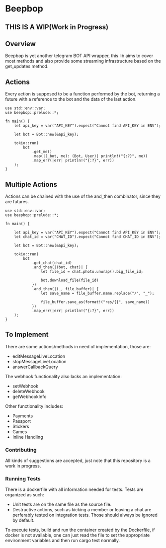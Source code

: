 # Beepbop

## THIS IS A WIP(Work in Progress)

## Overview

Beepbop is yet another telegram BOT API wrapper, this lib
aims to cover most methods and also provide some streaming
infrastructure based on the get_updates method.

## Actions

Every action is supposed to be a function performed by the bot,
returning a future with a reference to the bot and the data
of the last action.

```rust, no_run
use std::env::var;
use beepbop::prelude::*;

fn main() {
    let api_key = var("API_KEY").expect("Cannot find API_KEY in ENV");

    let bot = Bot::new(&api_key);

    tokio::run(
        bot
            .get_me()
            .map(|(_bot, me): (Bot, User)| println!("{:?}", me))
            .map_err(|err| println!("{:?}", err))
    );
}
```

## Multiple Actions

Actions can be chained with the use of the and_then combinator, since they are futures.

```rust,no_run
use std::env::var;
use beepbop::prelude::*;

fn main() {

    let api_key = var("API_KEY").expect("Cannot find API_KEY in ENV");
    let chat_id = var("CHAT_ID").expect("Cannot find CHAT_ID in ENV");

    let bot = Bot::new(&api_key);

    tokio::run(
        bot
            .get_chat(chat_id)
            .and_then(|(bot, chat)| {
                let file_id = chat.photo.unwrap().big_file_id;

                bot.download_file(file_id)
            })
            .and_then(|(_, file_buffer)| {
                let save_name = file_buffer.name.replace("/", "_");

                file_buffer.save_as(format!("res/{}", save_name))
            })
            .map_err(|err| println!("{:?}", err))
    );
}
```

## To Implement

There are some actions/methods in need of implementation, those are:

- editMessageLiveLocation
- stopMessageLiveLocation
- answerCallbackQuery

The webhook functionality also lacks an implementation:

- setWebhook
- deleteWebhook
- getWebhookInfo

Other functionality includes:

- Payments
- Passport
- Stickers
- Games
- Inline Handling



### Contributing

All kinds of suggestions are accepted, just note that this repository is a work in progress.

### Running Tests

There is a dockerfile with all information needed for tests. Tests are organized as such:

- Unit tests are on the same file as the source file.
- Destructive actions, such as kicking a member or leaving a chat are perferably tested on integration
tests. Those should always be ignored by default.

To execute tests, build and run the container created by the Dockerfile, if docker is not available,
one can just read the file to set the appropriate environment variables and then run cargo test normally.